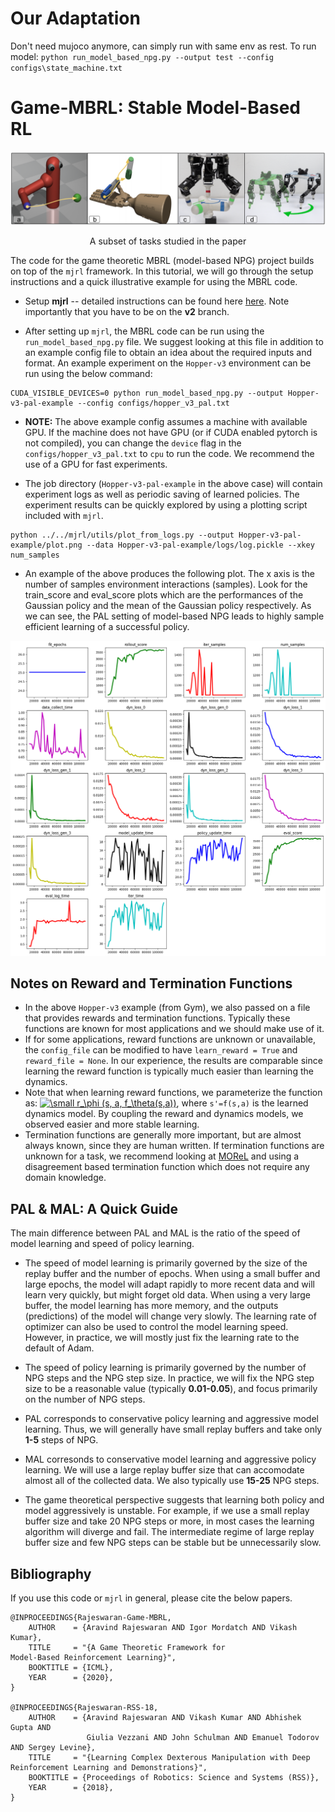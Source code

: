 # Our Adaptation
Don't need mujoco anymore, can simply run with same env as rest.
To run model: `python run_model_based_npg.py --output test --config configs\state_machine.txt`

# Game-MBRL: Stable Model-Based RL

<td><img src="assets/teaser_figure.png"></td>
<p align="center">A subset of tasks studied in the paper</p>

The code for the game theoretic MBRL (model-based NPG) project builds on top of the `mjrl` framework. In this tutorial, we will go through the setup instructions and a quick illustrative example for using the MBRL code.

- Setup **mjrl** -- detailed instructions can be found here [here](https://github.com/aravindr93/mjrl/tree/v2/setup). Note importantly that you have to be on the **v2** branch.

- After setting up `mjrl`, the MBRL code can be run using the `run_model_based_npg.py` file. We suggest looking at this file in addition to an example config file to obtain an idea about the required inputs and format. An example experiment on the `Hopper-v3` environment can be run using the below command:
```
CUDA_VISIBLE_DEVICES=0 python run_model_based_npg.py --output Hopper-v3-pal-example --config configs/hopper_v3_pal.txt
```
- **NOTE:** The above example config assumes a machine with available GPU. If the machine does not have GPU (or if CUDA enabled pytorch is not compiled), you can change the `device` flag in the `configs/hopper_v3_pal.txt` to `cpu` to run the code. We recommend the use of a GPU for fast experiments.

- The job directory (`Hopper-v3-pal-example` in the above case) will contain experiment logs as well as periodic saving of learned policies. The experiment results can be quickly explored by using a plotting script included with `mjrl`.
```
python ../../mjrl/utils/plot_from_logs.py --output Hopper-v3-pal-example/plot.png --data Hopper-v3-pal-example/logs/log.pickle --xkey num_samples
```

- An example of the above produces the following plot. The x axis is the number of samples environment interactions (samples). Look for the train_score and eval_score plots which are the performances of the Gaussian policy and the mean of the Gaussian policy respectively. As we can see, the PAL setting of model-based NPG leads to highly sample efficient learning of a successful policy. 

<td><img src="assets/example_result.png"></td>

## Notes on Reward and Termination Functions

- In the above `Hopper-v3` example (from Gym), we also passed on a file that provides rewards and termination functions. Typically these functions are known for most applications and we should make use of it. 
- If for some applications, reward functions are unknown or unavailable, the `config_file` can be modified to have `learn_reward = True` and `reward_file = None`. In our experience, the results are comparable since learning the reward function is typically much easier than learning the dynamics.
- Note that when learning reward functions, we parameterize the function as: <a href="https://www.codecogs.com/eqnedit.php?latex=\small&space;r_\phi&space;(s,&space;a,&space;f_\theta(s,a))" target="_blank"><img src="https://latex.codecogs.com/svg.latex?\small&space;r_\phi&space;(s,&space;a,&space;f_\theta(s,a))" title="\small r_\phi (s, a, f_\theta(s,a))" /></a>, where `s'=f(s,a)` is the learned dynamics model. By coupling the reward and dynamics models, we observed easier and more stable learning.
- Termination functions are generally more important, but are almost always known, since they are human written. If termination functions are unknown for a task, we recommend looking at [MOReL](https://github.com/aravindr93/mjrl/tree/v2/projects/morel) and using a disagreement based termination function which does not require any domain knowledge.

## PAL & MAL: A Quick Guide

The main difference between PAL and MAL is the ratio of the speed of model learning and speed of policy learning. 

- The speed of model learning is primarily governed by the size of the replay buffer and the number of epochs. When using a small buffer and large epochs, the model will adapt rapidly to more recent data and will learn very quickly, but might forget old data. When using a very large buffer, the model learning has more memory, and the outputs (predictions) of the model will change very slowly. The learning rate of optimizer can also be used to control the model learning speed. However, in practice, we will mostly just fix the learning rate to the default of Adam.

- The speed of policy learning is primarily governed by the number of NPG steps and the NPG step size. In practice, we will fix the NPG step size to be a reasonable value (typically **0.01-0.05**), and focus primarily on the number of NPG steps.

- PAL corresponds to conservative policy learning and aggressive model learning. Thus, we will generally have small replay buffers and take only **1-5** steps of NPG.

- MAL corresonds to conservative model learning and aggressive policy learning. We will use a large replay buffer size that can accomodate almost all of the collected data. We also typically use **15-25** NPG steps. 

- The game theoretical perspective suggests that learning both policy and model aggressively is unstable. For example, if we use a small replay buffer size and take 20 NPG steps or more, in most cases the learning algorithm will diverge and fail. The intermediate regime of large replay buffer size and few NPG steps can be stable but be unnecessarily slow.

## Bibliography

If you use this code or `mjrl` in general, please cite the below papers.
```
@INPROCEEDINGS{Rajeswaran-Game-MBRL,
    AUTHOR    = {Aravind Rajeswaran AND Igor Mordatch AND Vikash Kumar},
    TITLE     = "{A Game Theoretic Framework for
Model-Based Reinforcement Learning}",
    BOOKTITLE = {ICML},
    YEAR      = {2020},
}

@INPROCEEDINGS{Rajeswaran-RSS-18,
    AUTHOR    = {Aravind Rajeswaran AND Vikash Kumar AND Abhishek Gupta AND
                 Giulia Vezzani AND John Schulman AND Emanuel Todorov AND Sergey Levine},
    TITLE     = "{Learning Complex Dexterous Manipulation with Deep Reinforcement Learning and Demonstrations}",
    BOOKTITLE = {Proceedings of Robotics: Science and Systems (RSS)},
    YEAR      = {2018},
}
```